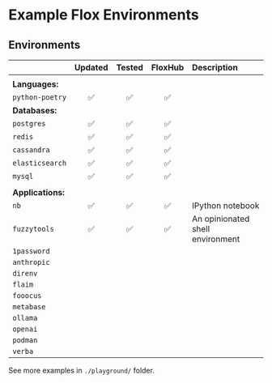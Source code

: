 # Example Flox Environments

## Environments

|      | Updated | Tested | FloxHub | Description |
| :--- | :-----: | :----: | :-----: | :---------- |
| |
| **Languages:** |
| `python-poetry`  | ✅ | ✅ | ✅ | |
| **Databases:** |
| `postgres`  | ✅ | ✅ | ✅ | |
| `redis`     | ✅ | ✅ | ✅ | |
| `cassandra` | ✅ | ✅ | ✅ | |
| `elasticsearch` | ✅ | ✅ | ✅ | |
| `mysql` | ✅ | ✅ | ✅ | |
| |
| **Applications:** |
| `nb`          | ✅ | ✅ | ✅ | IPython notebook |
| `fuzzytools`  | ✅ | ✅ | ✅ | An opinionated shell environment |
| `1password`   |  |  |  | |
| `anthropic`   |  |  |  | |
| `direnv`      |  |  |  | |
| `flaim`       |  |  |  | |
| `fooocus`     |  |  |  | |
| `metabase`    |  |  |  | |
| `ollama`      |  |  |  | |
| `openai`      |  |  |  | |
| `podman`      |  |  |  | |
| `verba`       |  |  |  | |


See more examples in `./playground/` folder.
